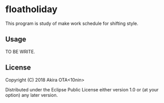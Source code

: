 # floatholiday

This program is study of make work schedule for shifting style.

## Usage

TO BE WRITE.

## License

Copyright (C) 2018 Akira OTA<10nin>

Distributed under the Eclipse Public License either version 1.0 or (at
your option) any later version.
